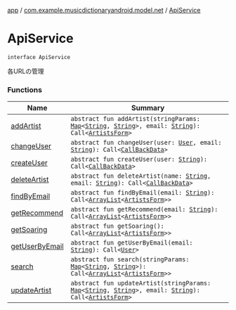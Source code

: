 [app](../../index.md) / [com.example.musicdictionaryandroid.model.net](../index.md) / [ApiService](./index.md)

# ApiService

`interface ApiService`

各URLの管理

### Functions

| Name | Summary |
|---|---|
| [addArtist](add-artist.md) | `abstract fun addArtist(stringParams: `[`Map`](https://kotlinlang.org/api/latest/jvm/stdlib/kotlin.collections/-map/index.html)`<`[`String`](https://kotlinlang.org/api/latest/jvm/stdlib/kotlin/-string/index.html)`, `[`String`](https://kotlinlang.org/api/latest/jvm/stdlib/kotlin/-string/index.html)`>, email: `[`String`](https://kotlinlang.org/api/latest/jvm/stdlib/kotlin/-string/index.html)`): Call<`[`ArtistsForm`](../../com.example.musicdictionaryandroid.model.entity/-artists-form/index.md)`>` |
| [changeUser](change-user.md) | `abstract fun changeUser(user: `[`User`](../../com.example.musicdictionaryandroid.model.entity/-user/index.md)`, email: `[`String`](https://kotlinlang.org/api/latest/jvm/stdlib/kotlin/-string/index.html)`): Call<`[`CallBackData`](../../com.example.musicdictionaryandroid.model.entity/-call-back-data/index.md)`>` |
| [createUser](create-user.md) | `abstract fun createUser(user: `[`String`](https://kotlinlang.org/api/latest/jvm/stdlib/kotlin/-string/index.html)`): Call<`[`CallBackData`](../../com.example.musicdictionaryandroid.model.entity/-call-back-data/index.md)`>` |
| [deleteArtist](delete-artist.md) | `abstract fun deleteArtist(name: `[`String`](https://kotlinlang.org/api/latest/jvm/stdlib/kotlin/-string/index.html)`, email: `[`String`](https://kotlinlang.org/api/latest/jvm/stdlib/kotlin/-string/index.html)`): Call<`[`CallBackData`](../../com.example.musicdictionaryandroid.model.entity/-call-back-data/index.md)`>` |
| [findByEmail](find-by-email.md) | `abstract fun findByEmail(email: `[`String`](https://kotlinlang.org/api/latest/jvm/stdlib/kotlin/-string/index.html)`): Call<`[`ArrayList`](https://kotlinlang.org/api/latest/jvm/stdlib/kotlin.collections/-array-list/index.html)`<`[`ArtistsForm`](../../com.example.musicdictionaryandroid.model.entity/-artists-form/index.md)`>>` |
| [getRecommend](get-recommend.md) | `abstract fun getRecommend(email: `[`String`](https://kotlinlang.org/api/latest/jvm/stdlib/kotlin/-string/index.html)`): Call<`[`ArrayList`](https://kotlinlang.org/api/latest/jvm/stdlib/kotlin.collections/-array-list/index.html)`<`[`ArtistsForm`](../../com.example.musicdictionaryandroid.model.entity/-artists-form/index.md)`>>` |
| [getSoaring](get-soaring.md) | `abstract fun getSoaring(): Call<`[`ArrayList`](https://kotlinlang.org/api/latest/jvm/stdlib/kotlin.collections/-array-list/index.html)`<`[`ArtistsForm`](../../com.example.musicdictionaryandroid.model.entity/-artists-form/index.md)`>>` |
| [getUserByEmail](get-user-by-email.md) | `abstract fun getUserByEmail(email: `[`String`](https://kotlinlang.org/api/latest/jvm/stdlib/kotlin/-string/index.html)`): Call<`[`User`](../../com.example.musicdictionaryandroid.model.entity/-user/index.md)`>` |
| [search](search.md) | `abstract fun search(stringParams: `[`Map`](https://kotlinlang.org/api/latest/jvm/stdlib/kotlin.collections/-map/index.html)`<`[`String`](https://kotlinlang.org/api/latest/jvm/stdlib/kotlin/-string/index.html)`, `[`String`](https://kotlinlang.org/api/latest/jvm/stdlib/kotlin/-string/index.html)`>): Call<`[`ArrayList`](https://kotlinlang.org/api/latest/jvm/stdlib/kotlin.collections/-array-list/index.html)`<`[`ArtistsForm`](../../com.example.musicdictionaryandroid.model.entity/-artists-form/index.md)`>>` |
| [updateArtist](update-artist.md) | `abstract fun updateArtist(stringParams: `[`Map`](https://kotlinlang.org/api/latest/jvm/stdlib/kotlin.collections/-map/index.html)`<`[`String`](https://kotlinlang.org/api/latest/jvm/stdlib/kotlin/-string/index.html)`, `[`String`](https://kotlinlang.org/api/latest/jvm/stdlib/kotlin/-string/index.html)`>, email: `[`String`](https://kotlinlang.org/api/latest/jvm/stdlib/kotlin/-string/index.html)`): Call<`[`ArtistsForm`](../../com.example.musicdictionaryandroid.model.entity/-artists-form/index.md)`>` |
